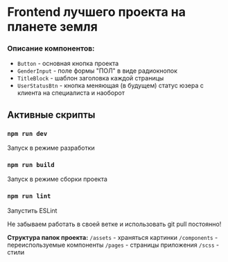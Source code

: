 # Frontend лучшего проекта на планете земля

### Описание компонентов:
- `Button` - основная кнопка проекта
- `GenderInput` - поле формы "ПОЛ" в виде радиокнопок
- `TitleBlock` - шаблон заголовка каждой страницы
- `UserStatusBtn` - кнопка меняющая (в будущем) статус юзера с клиента на специалиста и наоборот


## Активные скрипты

### `npm run dev`

Запуск в режиме разработки

### `npm run build`

Запуск в режиме сборки проекта

### `npm run lint`

Запустить ESLint

Не забываем работать в своей ветке и использовать git pull постоянно!

**Структура папок проекта:**
`/assets` - храняться картинки
`/components` - переиспользуемые компоненты
`/pages` - страницы приложения
`/scss` - стили 



